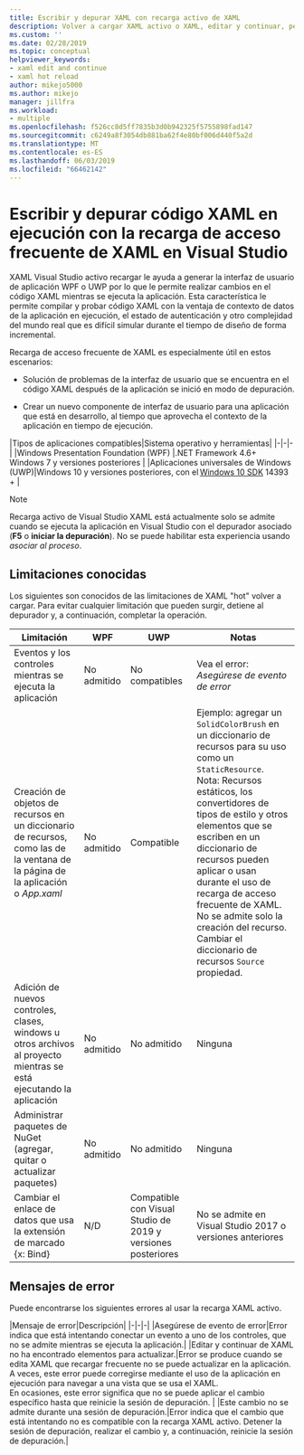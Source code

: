 ```yaml
---
title: Escribir y depurar XAML con recarga activo de XAML
description: Volver a cargar XAML activo o XAML, editar y continuar, permite realizar cambios en el código XAML durante la ejecución de aplicaciones
ms.custom: ''
ms.date: 02/28/2019
ms.topic: conceptual
helpviewer_keywords:
- xaml edit and continue
- xaml hot reload
author: mikejo5000
ms.author: mikejo
manager: jillfra
ms.workload:
- multiple
ms.openlocfilehash: f526cc8d5ff7835b3d0b942325f5755898fad147
ms.sourcegitcommit: c6249a8f3054db881ba62f4e80bf006d440f5a2d
ms.translationtype: MT
ms.contentlocale: es-ES
ms.lasthandoff: 06/03/2019
ms.locfileid: "66462142"
---
```

# <a name="write-and-debug-running-xaml-code-with-xaml-hot-reload-in-visual-studio"></a>Escribir y depurar código XAML en ejecución con la recarga de acceso frecuente de XAML en Visual Studio

XAML Visual Studio activo recargar le ayuda a generar la interfaz de usuario de aplicación WPF o UWP por lo que le permite realizar cambios en el código XAML mientras se ejecuta la aplicación. Esta característica le permite compilar y probar código XAML con la ventaja de contexto de datos de la aplicación en ejecución, el estado de autenticación y otro complejidad del mundo real que es difícil simular durante el tiempo de diseño de forma incremental.

Recarga de acceso frecuente de XAML es especialmente útil en estos escenarios:

* Solución de problemas de la interfaz de usuario que se encuentra en el código XAML después de la aplicación se inició en modo de depuración.

* Crear un nuevo componente de interfaz de usuario para una aplicación que está en desarrollo, al tiempo que aprovecha el contexto de la aplicación en tiempo de ejecución.

|Tipos de aplicaciones compatibles|Sistema operativo y herramientas|
|-|-|-|
|Windows Presentation Foundation (WPF) |.NET Framework 4.6+</br>Windows 7 y versiones posteriores |
|Aplicaciones universales de Windows (UWP)|Windows 10 y versiones posteriores, con el [Windows 10 SDK](https://developer.microsoft.com/windows/downloads/windows-10-sdk) 14393 + |

> [!NOTE]
> Recarga activo de Visual Studio XAML está actualmente solo se admite cuando se ejecuta la aplicación en Visual Studio con el depurador asociado (**F5** o **iniciar la depuración**). No se puede habilitar esta experiencia usando *asociar al proceso*.

## <a name="known-limitations"></a>Limitaciones conocidas

Los siguientes son conocidos de las limitaciones de XAML "hot" volver a cargar. Para evitar cualquier limitación que pueden surgir, detiene al depurador y, a continuación, completar la operación.

|Limitación|WPF|UWP|Notas|
|-|-|-|-|
|Eventos y los controles mientras se ejecuta la aplicación|No admitido|No compatibles|Vea el error: *Asegúrese de evento de error*|
|Creación de objetos de recursos en un diccionario de recursos, como las de la ventana de la página de la aplicación o *App.xaml*|No admitido|Compatible|Ejemplo: agregar un ```SolidColorBrush``` en un diccionario de recursos para su uso como un ```StaticResource```.</br>Nota: Recursos estáticos, los convertidores de tipos de estilo y otros elementos que se escriben en un diccionario de recursos pueden aplicar o usan durante el uso de recarga de acceso frecuente de XAML. No se admite solo la creación del recurso.</br> Cambiar el diccionario de recursos ```Source``` propiedad.| 
|Adición de nuevos controles, clases, windows u otros archivos al proyecto mientras se está ejecutando la aplicación|No admitido|No admitido|Ninguna|
|Administrar paquetes de NuGet (agregar, quitar o actualizar paquetes)|No admitido|No admitido|Ninguna|
|Cambiar el enlace de datos que usa la extensión de marcado {x: Bind}|N/D|Compatible con Visual Studio de 2019 y versiones posteriores|No se admite en Visual Studio 2017 o versiones anteriores|

## <a name="error-messages"></a>Mensajes de error

Puede encontrarse los siguientes errores al usar la recarga XAML activo.

|Mensaje de error|Descripción|
|-|-|-|
|Asegúrese de evento de error|Error indica que está intentando conectar un evento a uno de los controles, que no se admite mientras se ejecuta la aplicación.|
|Editar y continuar de XAML no ha encontrado elementos para actualizar.|Error se produce cuando se edita XAML que recargar frecuente no se puede actualizar en la aplicación.</br> A veces, este error puede corregirse mediante el uso de la aplicación en ejecución para navegar a una vista que se usa el XAML.</br> En ocasiones, este error significa que no se puede aplicar el cambio específico hasta que reinicie la sesión de depuración. |
|Este cambio no se admite durante una sesión de depuración.|Error indica que el cambio que está intentando no es compatible con la recarga XAML activo. Detener la sesión de depuración, realizar el cambio y, a continuación, reinicie la sesión de depuración.|
